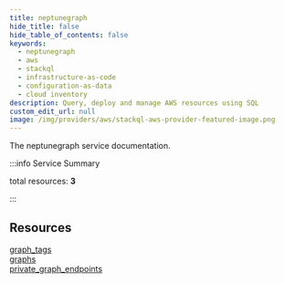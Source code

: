 ```yaml
---
title: neptunegraph
hide_title: false
hide_table_of_contents: false
keywords:
  - neptunegraph
  - aws
  - stackql
  - infrastructure-as-code
  - configuration-as-data
  - cloud inventory
description: Query, deploy and manage AWS resources using SQL
custom_edit_url: null
image: /img/providers/aws/stackql-aws-provider-featured-image.png
---
```


The neptunegraph service documentation.

:::info Service Summary

<div class="row">
<div class="providerDocColumn">
<span>total resources:&nbsp;<b>3</b></span><br />
</div>
</div>

:::

## Resources
<div class="row">
<div class="providerDocColumn">
<a href="/providers/aws/neptunegraph/graph_tags/">graph_tags</a><br />
<a href="/providers/aws/neptunegraph/graphs/">graphs</a>
</div>
<div class="providerDocColumn">
<a href="/providers/aws/neptunegraph/private_graph_endpoints/">private_graph_endpoints</a>
</div>
</div>